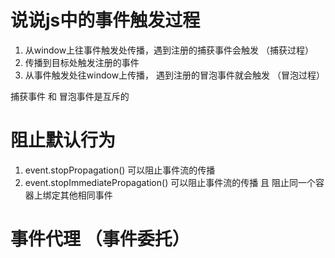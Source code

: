 # 说说js中的事件触发过程
1. 从window上往事件触发处传播，遇到注册的捕获事件会触发  （捕获过程）
2. 传播到目标处触发注册的事件
3. 从事件触发处往window上传播， 遇到注册的冒泡事件就会触发  （冒泡过程）


捕获事件 和 冒泡事件是互斥的

# 阻止默认行为
1. event.stopPropagation()   可以阻止事件流的传播
2. event.stopImmediatePropagation() 可以阻止事件流的传播 且 阻止同一个容器上绑定其他相同事件


# 事件代理 （事件委托）

